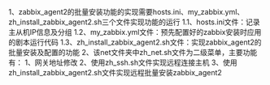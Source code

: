 1、zabbix_agent2的批量安装功能的实现需要hosts.ini、my_zabbix.yml、zh_install_zabbix_agent2.sh三个文件实现功能的运行
    1.1、hosts.ini文件：记录主从机IP信息及分组
    1.2、my_zabbix.yml文件：预先配置好的zabbix安装时应用的剧本运行代码
    1.3、zh_install_zabbix_agent2.sh文件：实现zabbix_agent2的批量安装及配置的功能
2、该net文件夹中zh_net.sh文件为二级菜单，主要功能有：
    1、网关地址修改
    2、使用zh_ssh.sh文件实现远程连接主机
    3、使用zh_install_zabbix_agent2.sh文件实现远程批量安装zabbix_agent2
